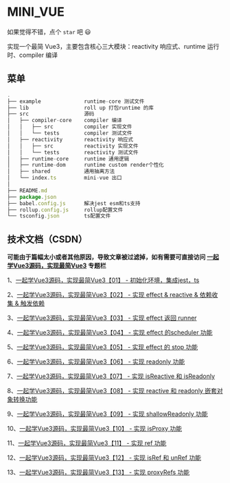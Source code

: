 # MINI_VUE
如果觉得不错，点个 `star` 吧 😃

实现一个最简 Vue3，主要包含核心三大模块：reactivity 响应式、runtime 运行时、compiler 编译

## 菜单
```javascript
.
├── example              runtime-core 测试文件
├── lib                  roll up 打包runtime 的库
├── src                  源码
│   ├── compiler-core    compiler 编译
│   │   ├── src          compiler 实现文件
│   │   └── tests        compiler 测试文件
│   ├── reactivity       reactivity 响应式
│   │   ├── src          reactivity 实现文件
│   │   └── tests        reactivity 测试文件
│   ├── runtime-core     runtime 通用逻辑
│   ├── runtime-dom      runtime custom render个性化
│   ├── shared           通用抽离方法
│   └── index.ts         mini-vue 出口
│  
├── README.md
├── package.json
├── babel.config.js      解决jest esm和ts支持
├── rollup.config.js     rollup配置文件
└── tsconfig.json        ts配置文件
```
<!-- ![image](https://github.com/Aybuai/data_structure/blob/main/%E8%8F%9C%E5%8D%95.png) -->

## 技术文档（CSDN）

**可能由于篇幅太小或者其他原因，导致文章被过滤掉，如有需要可直接访问 [一起学Vue3源码，实现最简Vue3](https://blog.csdn.net/aybuai/category_11960617.html?spm=1001.2014.3001.5482) 专题栏**

1、[一起学Vue3源码，实现最简Vue3【01】 -  初始化环境，集成jest，ts](http://t.csdn.cn/78yBD)

2、[一起学Vue3源码，实现最简Vue3【02】 -  实现 effect & reactive & 依赖收集 & 触发依赖](https://blog.csdn.net/Aybuai/article/details/126275000)

3、[一起学Vue3源码，实现最简Vue3【03】 -  实现 effect 返回 runner](http://t.csdn.cn/6NIld)

4、[一起学Vue3源码，实现最简Vue3【04】 -  实现 effect 的scheduler 功能](http://t.csdn.cn/Y70Yr)

5、[一起学Vue3源码，实现最简Vue3【05】 -  实现 effect 的 stop 功能](http://t.csdn.cn/3Pk1M)

6、[一起学Vue3源码，实现最简Vue3【06】 -  实现 readonly 功能](http://t.csdn.cn/CcGwL)

7、[一起学Vue3源码，实现最简Vue3【07】 -  实现 isReactive 和 isReadonly](http://t.csdn.cn/WKgR9)

8、[一起学Vue3源码，实现最简Vue3【08】 -  实现 reactive 和 readonly 嵌套对象转换功能](http://t.csdn.cn/NfRCi)

9、[一起学Vue3源码，实现最简Vue3【09】 -  实现 shallowReadonly 功能](http://t.csdn.cn/A9URs)

10、[一起学Vue3源码，实现最简Vue3【10】 - 实现 isProxy 功能](http://t.csdn.cn/AoxY7)

11、[一起学Vue3源码，实现最简Vue3【11】 - 实现 ref 功能](http://t.csdn.cn/ijb5i)

12、[一起学Vue3源码，实现最简Vue3【12】 - 实现 isRef 和 unRef 功能](http://t.csdn.cn/O4tTt)

13、[一起学Vue3源码，实现最简Vue3【13】 - 实现 proxyRefs 功能](http://t.csdn.cn/hPbs2)
